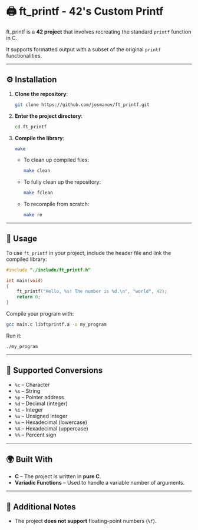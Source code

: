 # 🖨️ ft_printf - 42's Custom Printf

ft_printf is a **42 project** that involves recreating the standard `printf` function in C. 

It supports formatted output with a subset of the original `printf` functionalities.

---

## ⚙️ Installation

1. **Clone the repository**:

   ```bash
   git clone https://github.com/josmanov/ft_printf.git
   ```

2. **Enter the project directory**:

   ```bash
   cd ft_printf
   ```

3. **Compile the library**:

   ```bash
   make
   ```

   - To clean up compiled files:
     ```bash
     make clean
     ```
   - To fully clean up the repository:
     ```bash
     make fclean
     ```
   - To recompile from scratch:
     ```bash
     make re
     ```

---

## 🚀 Usage

To use `ft_printf` in your project, include the header file and link the compiled library:

```c
#include "./include/ft_printf.h"

int main(void)
{
    ft_printf("Hello, %s! The number is %d.\n", "world", 42);
    return 0;
}
```

Compile your program with:

```bash
gcc main.c libftprintf.a -o my_program
```

Run it:

```bash
./my_program
```

---

## 📜 Supported Conversions

- `%c` – Character
- `%s` – String
- `%p` – Pointer address
- `%d` – Decimal (integer)
- `%i` – Integer
- `%u` – Unsigned integer
- `%x` – Hexadecimal (lowercase)
- `%X` – Hexadecimal (uppercase)
- `%%` – Percent sign

---

## 🌍 Built With

- **C** – The project is written in **pure C**.
- **Variadic Functions** – Used to handle a variable number of arguments.

---

## 📜 Additional Notes
- The project **does not support** floating-point numbers (`%f`).
